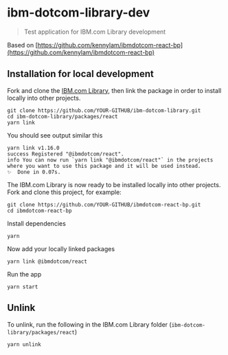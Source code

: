 # ibm-dotcom-library-dev
> Test application for IBM.com Library development

Based on [https://github.com/kennylam/ibmdotcom-react-bp](https://github.com/kennylam/ibmdotcom-react-bp)

## Installation for local development

Fork and clone the [IBM.com Library](https://github.com/carbon-design-system/ibm-dotcom-library), then link the package in order to install locally into other projects.
```
git clone https://github.com/YOUR-GITHUB/ibm-dotcom-library.git
cd ibm-dotcom-library/packages/react
yarn link
```

You should see output similar this
```
yarn link v1.16.0
success Registered "@ibmdotcom/react".
info You can now run `yarn link "@ibmdotcom/react"` in the projects where you want to use this package and it will be used instead.
✨  Done in 0.07s.
```

The IBM.com Library is now ready to be installed locally into other projects. Fork and clone this project, for example:
```
git clone https://github.com/YOUR-GITHUB/ibmdotcom-react-bp.git
cd ibmdotcom-react-bp
```

Install dependencies
```
yarn
```

Now add your locally linked packages
```
yarn link @ibmdotcom/react
```

Run the app
```
yarn start
```

## Unlink
To unlink, run the following in the IBM.com Library folder (`ibm-dotcom-library/packages/react`)
```
yarn unlink
```
